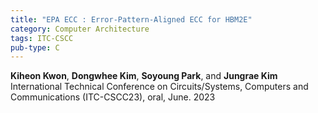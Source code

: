```yaml
---
title: "EPA ECC : Error-Pattern-Aligned ECC for HBM2E"
category: Computer Architecture
tags: ITC-CSCC
pub-type: C
---
```


**Kiheon Kwon**, **Dongwhee Kim**, **Soyoung Park**, and **Jungrae Kim** <br>
International Technical Conference on Circuits/Systems, Computers and Communications (ITC-CSCC23), oral, June. 2023
